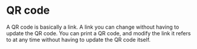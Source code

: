 # QR code

A QR code is basically a link. A link you can change without having to update the QR code. You can print a QR code, and modify the link it refers to at any time without having to update the QR code itself.